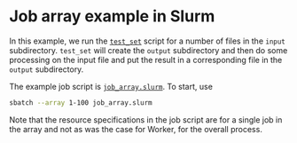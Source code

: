 # Job array example in Slurm

In this example, we run the [``test_set``](test_set) script for a number of files
in the ``input`` subdirectory. ``test_set`` will create the ``output`` subdirectory
and then do some processing on the input file and put the result in a corresponding
file in the ``output`` subdirectory.

The example job script is [``job_array.slurm``](job_array.slurm). To start, use
``` bash
sbatch --array 1-100 job_array.slurm
```

Note that the resource specifications in the job script are for a single job in the
array and not as was the case for Worker, for the overall process.
